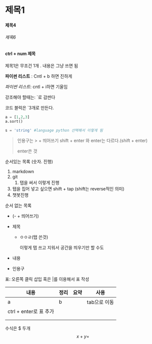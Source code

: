 # 제목1

#### 제목4

###### 제목6

#### ctrl + num 제목

제목1은 무조건 1개 . 내용은 그냥 쓰면 됨

**파이썬 리스트** : Cntl + b 하면 진하게

*파이썬 리스트*: cntl + i하면 기울임

강조해야 할때는: `로 감싼다

코드 블럭은 `3개로 만든다.

```python
a = [1,2,3]
a.sort()

s = 'string' #language python 선택해서 이렇게 됨
```



> 인용구는 > + 띄어쓰기
> shift + enter 와 enter는 다르다.(shift + enter)
>
> enter쓴 것



순서있는 목록 (숫자. 진행)

1. markdown
2. git
   1. 탭을 써서 이렇게 진행
3.  탭을 집어 넣고 싶으면 shift + tap (shift는 reverse적인 의미)
4. 챗봇진행



순서 없는 목록

- (- + 띄어쓰기)

- 제목

  - ㅇㅇㄹ(탭 쓴것)

    이렇게 탭 쓰고 지워서 공간을 띄우기만 할 수도

- 내용

- 인용구



표: 오른쪽 클릭 삽입 혹은 |를 이용해서 표 작성

| 내용                   | 정리 | 요약 | 사용         |
| ---------------------- | ---- | ---- | ------------ |
| a                      | b    |      | tab으로 이동 |
| ctrl + enter로 표 추가 |      |      |              |
|                        |      |      |              |
|                        |      |      |              |



수식은 $ 두개
$$
x + y = 
$$

